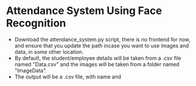# Attendance System Using Face Recognition
- Download the attendance_system.py script, there is no frontend for now, and ensure that you update the path incase you want to use images and data, in some other location.
- By default, the student/employee details will be taken from a .csv file named "Data.csv" and the images will be taken from a folder named "ImageData".
- The output will be a .csv file, with name and 
